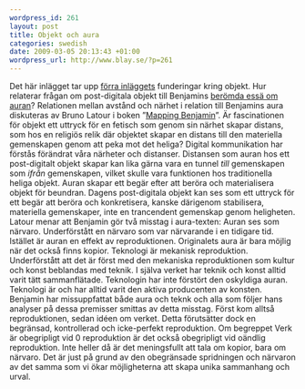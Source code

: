 ```yaml
--- 
wordpress_id: 261 
layout: post
title: Objekt och aura 
categories: swedish 
date: 2009-03-05 20:13:43 +01:00 
wordpress_url: http://www.blay.se/?p=261 
---
```


Det här inlägget tar upp [förra inläggets](http://www.blay.se/2009/02/28/disney-nazism-och-beroring-i-salzburg/) funderingar kring objekt. Hur relaterar frågan om post-digitala objekt till Benjamins [berömda essä om auran](http://www.google.se/search?q=konstverket+i+den+tekniska+reproduktionens+tids%C3%A5lder)? Relationen mellan avstånd och närhet i relation till Benjamins aura diskuteras av Bruno Latour i boken ”[Mapping Benjamin](http://www.google.se/search?q=Mapping+Benjamin)”. Är fascinationen för objekt ett uttryck för en fetisch som genom sin närhet skapar distans, som hos en religiös relik där objektet skapar en distans till den materiella gemenskapen genom att peka mot det heliga? Digital kommunikation har förstås förändrat våra närheter och distanser. Distansen som auran hos ett post-digitalt objekt skapar kan lika gärna vara en tunnel *till* gemenskapen som *ifrån* gemenskapen, vilket skulle vara funktionen hos traditionella heliga objekt. Auran skapar ett begär efter att beröra och materialisera objekt för beundran. Dagens post-digitala objekt kan ses som ett uttryck för ett begär att beröra och konkretisera, kanske därigenom stabilisera, materiella gemenskaper, inte en trancendent gemenskap genom heligheten. Latour menar att Benjamin gör två misstag i aura-texten: Auran ses som närvaro. Underförstått en närvaro som var närvarande i en tidigare tid. Istället är auran en effekt av reproduktionen. Originalets aura är bara möjlig när det också finns kopior. Teknologi är mekanisk reproduktion. Underförstått att det är först med den mekaniska reproduktionen som kultur och konst beblandas med teknik. I själva verket har teknik och konst alltid varit tätt sammanflätade. Teknologin har inte förstört den oskyldiga auran. Teknologi är och har alltid varit den aktiva producenten av konsten. Benjamin har missuppfattat både aura och teknk och alla som följer hans analyser på dessa premisser smittas av detta misstag. Först kom alltså reproduktionen, sedan idéen om verket. Detta förutsätter dock en begränsad, kontrollerad och icke-perfekt reproduktion. Om begreppet Verk är obegripligt vid 0 reproduktion är det också obegripligt vid oändlig reproduktion. Inte heller då är det meningsfullt att tala om kopior, bara om närvaro. Det är just på grund av den obegränsade spridningen och närvaron av det samma som vi ökar möjligheterna att skapa unika sammanhang och urval. 
